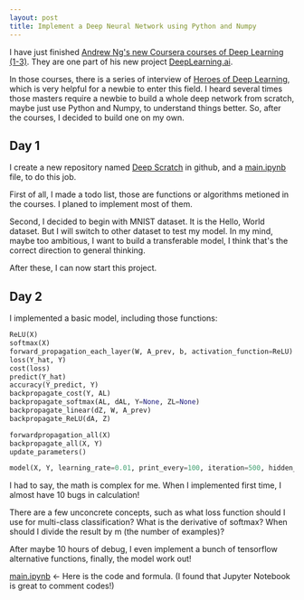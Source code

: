```yaml
---
layout: post
title: Implement a Deep Neural Network using Python and Numpy
---
```


I have just finished [Andrew Ng's new Coursera courses of Deep Learning (1-3)][1]. They are one part of his new project [DeepLearning.ai][2].

In those courses, there is a series of interview of [Heroes of Deep Learning][3], which is very helpful for a newbie to enter this field. I heard several times those masters require a newbie to build a whole deep network from scratch, maybe just use Python and Numpy, to understand things better. So, after the courses, I decided to build one on my own.

## Day 1

I create a new repository named [Deep Scratch][4] in github, and a [main.ipynb][5] file, to do this job.

First of all, I made a todo list, those are functions or algorithms metioned in the courses. I planed to implement most of them.

Second, I decided to begin with MNIST dataset. It is the Hello, World dataset. But I will switch to other dataset to test my model. In my mind, maybe too ambitious, I want to build a transferable model, I think that's the correct direction to general thinking.

After these, I can now start this project.

## Day 2

I implemented a basic model, including those functions:

```python
ReLU(X)
softmax(X)
forward_propagation_each_layer(W, A_prev, b, activation_function=ReLU)
loss(Y_hat, Y)
cost(loss)
predict(Y_hat)
accuracy(Y_predict, Y)
backpropagate_cost(Y, AL)
backpropagate_softmax(AL, dAL, Y=None, ZL=None)
backpropagate_linear(dZ, W, A_prev)
backpropagate_ReLU(dA, Z)

forwardpropagation_all(X)
backpropagate_all(X, Y)
update_parameters()

model(X, Y, learning_rate=0.01, print_every=100, iteration=500, hidden_layers=[100], batch_size=128)
```

I had to say, the math is complex for me. When I implemented first time, I almost have 10 bugs in calculation!

There are a few unconcrete concepts, such as what loss function should I use for multi-class classification? What is the derivative of softmax? When should I divide the result by m (the number of examples)?

After maybe 10 hours of debug, I even implement a bunch of tensorflow alternative functions, finally, the model work out!

[main.ipynb][5] <- Here is the code and formula. (I found that Jupyter Notebook is great to comment codes!)


[1]:https://www.coursera.org/specializations/deep-learning
[2]:https://www.deeplearning.ai/
[3]:https://youtu.be/-eyhCTvrEtE?list=PLfsVAYSMwsksjfpy8P2t_I52mugGeA5gR
[4]:https://github.com/liusida/DeepScratch
[5]:https://github.com/liusida/DeepScratch/blob/master/main.ipynb
